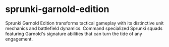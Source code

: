 # sprunki-garnold-edition
Sprunki Garnold Edition transforms tactical gameplay with its distinctive unit mechanics and battlefield dynamics. Command specialized Sprunki squads featuring Garnold's signature abilities that can turn the tide of any engagement.
